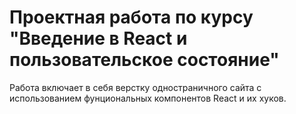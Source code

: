 # Проектная работа по курсу "Введение в React и пользовательское состояние"

Работа включает в себя верстку одностраничного сайта с использованием  фунциональных компонентов React и их хуков.